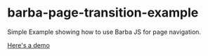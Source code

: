 # barba-page-transition-example
Simple Example showing how to use Barba JS for page navigation.

[Here's a demo](http://karanmhatre.com/barba-page-transition-example/index.html)
